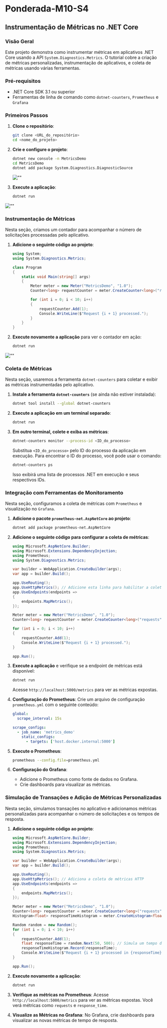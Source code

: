 # Ponderada-M10-S4

## Instrumentação de Métricas no .NET Core

### Visão Geral
Este projeto demonstra como instrumentar métricas em aplicativos .NET Core usando a API `System.Diagnostics.Metrics`. O tutorial cobre a criação de métricas personalizadas, instrumentação de aplicativos, e coleta de métricas usando várias ferramentas.

### Pré-requisitos
- .NET Core SDK 3.1 ou superior
- Ferramentas de linha de comando como `dotnet-counters`, `Prometheus` e `Grafana`

### Primeiros Passos
1. **Clone o repositório**:
    ```sh
    git clone <URL_do_repositório>
    cd <nome_do_projeto>
    ```

2. **Crie e configure o projeto**:
    ```sh
    dotnet new console -n MetricsDemo    
    cd MetricsDemo
    dotnet add package System.Diagnostics.DiagnosticSource
    ```

    ![""](new_console.png)


3. **Execute a aplicação**:
    ```sh
    dotnet run
    ```

![""](running_server_1.png)
### Instrumentação de Métricas

Nesta seção, criamos um contador para acompanhar o número de solicitações processadas pelo aplicativo.

1. **Adicione o seguinte código ao projeto**:
    ```csharp
    using System;
    using System.Diagnostics.Metrics;

    class Program
    {
        static void Main(string[] args)
        {
            Meter meter = new Meter("MetricsDemo", "1.0");
            Counter<long> requestCounter = meter.CreateCounter<long>("requests");

            for (int i = 0; i < 10; i++)
            {
                requestCounter.Add(1);
                Console.WriteLine($"Request {i + 1} processed.");
            }
        }
    }
    ```

2. **Execute novamente a aplicação** para ver o contador em ação:
    ```sh
    dotnet run
    ```
![""](running_server_2.png)
### Coleta de Métricas

Nesta seção, usaremos a ferramenta `dotnet-counters` para coletar e exibir as métricas instrumentadas pelo aplicativo.

1. **Instale a ferramenta `dotnet-counters`** (se ainda não estiver instalada):
    ```sh
    dotnet tool install --global dotnet-counters
    ```

2. **Execute a aplicação em um terminal separado**:
    ```sh
    dotnet run
    ```

3. **Em outro terminal, colete e exiba as métricas**:
    ```sh
    dotnet-counters monitor --process-id <ID_do_processo>
    ```

    Substitua `<ID_do_processo>` pelo ID do processo da aplicação em execução. Para encontrar o ID do processo, você pode usar o comando:
    ```sh
    dotnet-counters ps
    ```

    Isso exibirá uma lista de processos .NET em execução e seus respectivos IDs.




### Integração com Ferramentas de Monitoramento

Nesta seção, configuramos a coleta de métricas com `Prometheus` e visualização no `Grafana`.

1. **Adicione o pacote `prometheus-net.AspNetCore` ao projeto**:
    ```sh
    dotnet add package prometheus-net.AspNetCore
    ```

2. **Adicione o seguinte código para configurar a coleta de métricas**:
    ```csharp
    using Microsoft.AspNetCore.Builder;
    using Microsoft.Extensions.DependencyInjection;
    using Prometheus;
    using System.Diagnostics.Metrics;

    var builder = WebApplication.CreateBuilder(args);
    var app = builder.Build();

    app.UseRouting();
    app.UseHttpMetrics(); // Adicione esta linha para habilitar a coleta de métricas HTTP
    app.UseEndpoints(endpoints =>
    {
        endpoints.MapMetrics();
    });

    Meter meter = new Meter("MetricsDemo", "1.0");
    Counter<long> requestCounter = meter.CreateCounter<long>("requests");

    for (int i = 0; i < 10; i++)
    {
        requestCounter.Add(1);
        Console.WriteLine($"Request {i + 1} processed.");
    }

    app.Run();
    ```

3. **Execute a aplicação** e verifique se a endpoint de métricas está disponível:
    ```sh
    dotnet run
    ```

    Acesse `http://localhost:5000/metrics` para ver as métricas expostas.

4. **Configuração do Prometheus**:
    Crie um arquivo de configuração `prometheus.yml` com o seguinte conteúdo:
    ```yaml
    global:
      scrape_interval: 15s

    scrape_configs:
      - job_name: 'metrics_demo'
        static_configs:
          - targets: ['host.docker.internal:5000']
    ```

5. **Execute o Prometheus**:
    ```sh
    prometheus --config.file=prometheus.yml
    ```

6. **Configuração do Grafana**:
    - Adicione o Prometheus como fonte de dados no Grafana.
    - Crie dashboards para visualizar as métricas.



### Simulação de Transações e Adição de Métricas Personalizadas

Nesta seção, simulamos transações no aplicativo e adicionamos métricas personalizadas para acompanhar o número de solicitações e os tempos de resposta.

1. **Adicione o seguinte código ao projeto**:
    ```csharp
    using Microsoft.AspNetCore.Builder;
    using Microsoft.Extensions.DependencyInjection;
    using Prometheus;
    using System.Diagnostics.Metrics;

    var builder = WebApplication.CreateBuilder(args);
    var app = builder.Build();

    app.UseRouting();
    app.UseHttpMetrics(); // Adiciona a coleta de métricas HTTP
    app.UseEndpoints(endpoints =>
    {
        endpoints.MapMetrics();
    });

    Meter meter = new Meter("MetricsDemo", "1.0");
    Counter<long> requestCounter = meter.CreateCounter<long>("requests");
    Histogram<float> responseTimeHistogram = meter.CreateHistogram<float>("response_time", "ms");

    Random random = new Random();
    for (int i = 0; i < 10; i++)
    {
        requestCounter.Add(1);
        float responseTime = random.Next(50, 500); // Simula um tempo de resposta entre 50ms e 500ms
        responseTimeHistogram.Record(responseTime);
        Console.WriteLine($"Request {i + 1} processed in {responseTime}ms.");
    }

    app.Run();
    ```

2. **Execute novamente a aplicação**:
    ```sh
    dotnet run
    ```

3. **Verifique as métricas no Prometheus**:
    Acesse `http://localhost:5000/metrics` para ver as métricas expostas. Você verá métricas como `requests` e `response_time`.

4. **Visualize as Métricas no Grafana**:
    No Grafana, crie dashboards para visualizar as novas métricas de tempo de resposta.
